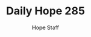 ---
image: /assets/img/daily-hope-default-artwork.png
title: Daily Hope 285
number: 285
categories:
  - Daily Hope
author: Hope Staff
notes: Daily Hope 285
embed: >-
  EMBED_GOES_HERE
---